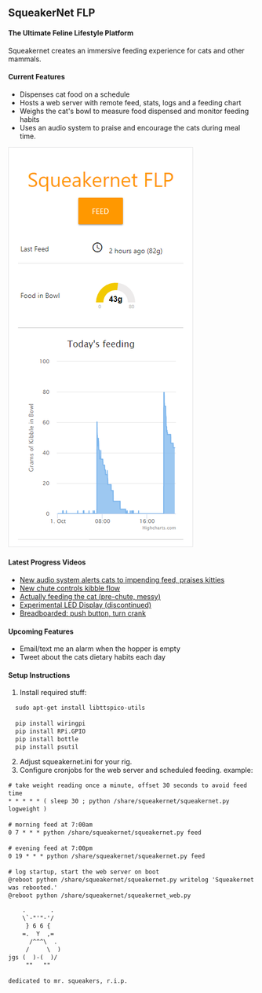 ## SqueakerNet FLP
#### The Ultimate Feline Lifestyle Platform

Squeakernet creates an immersive feeding experience for cats and other mammals.

#### Current Features

- Dispenses cat food on a schedule
- Hosts a web server with remote feed, stats, logs and a feeding chart
- Weighs the cat's bowl to measure food dispensed and monitor feeding habits
- Uses an audio system to praise and encourage the cats during meal time.

![screenshot](readme/screenshot.png)

#### Latest Progress Videos
- [New audio system alerts cats to impending feed, praises kitties](https://youtu.be/5Koy1ZGwy_Q)
- [New chute controls kibble flow](https://www.instagram.com/p/BmBhocHgJdD/)
- [Actually feeding the cat (pre-chute, messy)](https://www.instagram.com/p/Bl_AyjBFyaL/)
- [Experimental LED Display (discontinued)](https://youtu.be/koqxneu9SLM)
- [Breadboarded: push button, turn crank](https://youtu.be/f9sUizPjpKM)

#### Upcoming Features
- Email/text me an alarm when the hopper is empty
- Tweet about the cats dietary habits each day

#### Setup Instructions
1. Install required stuff:
```
  sudo apt-get install libttspico-utils

  pip install wiringpi
  pip install RPi.GPIO
  pip install bottle
  pip install psutil
```

2. Adjust squeakernet.ini for your rig.
3. Configure cronjobs for the web server and scheduled feeding. example:
```
# take weight reading once a minute, offset 30 seconds to avoid feed time
* * * * * ( sleep 30 ; python /share/squeakernet/squeakernet.py logweight )

# morning feed at 7:00am
0 7 * * * python /share/squeakernet/squeakernet.py feed

# evening feed at 7:00pm
0 19 * * * python /share/squeakernet/squeakernet.py feed

# log startup, start the web server on boot
@reboot python /share/squeakernet/squeakernet.py writelog 'Squeakernet was rebooted.'
@reboot python /share/squeakernet/squeakernet_web.py
```

```
    .       .         
    \`-"'"-'/
     } 6 6 {    
    =.  Y  ,=   
      /^^^\  .
     /     \  )           
jgs (  )-(  )/ 
     ""   ""

dedicated to mr. squeakers, r.i.p.
```
